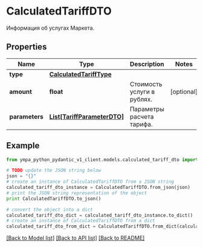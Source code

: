 # CalculatedTariffDTO

Информация об услугах Маркета.

## Properties
Name | Type | Description | Notes
------------ | ------------- | ------------- | -------------
**type** | [**CalculatedTariffType**](CalculatedTariffType.md) |  | 
**amount** | **float** | Стоимость услуги в рублях. | [optional] 
**parameters** | [**List[TariffParameterDTO]**](TariffParameterDTO.md) | Параметры расчета тарифа. | 

## Example

```python
from ympa_python_pydantic_v1_client.models.calculated_tariff_dto import CalculatedTariffDTO

# TODO update the JSON string below
json = "{}"
# create an instance of CalculatedTariffDTO from a JSON string
calculated_tariff_dto_instance = CalculatedTariffDTO.from_json(json)
# print the JSON string representation of the object
print CalculatedTariffDTO.to_json()

# convert the object into a dict
calculated_tariff_dto_dict = calculated_tariff_dto_instance.to_dict()
# create an instance of CalculatedTariffDTO from a dict
calculated_tariff_dto_from_dict = CalculatedTariffDTO.from_dict(calculated_tariff_dto_dict)
```
[[Back to Model list]](../README.md#documentation-for-models) [[Back to API list]](../README.md#documentation-for-api-endpoints) [[Back to README]](../README.md)


